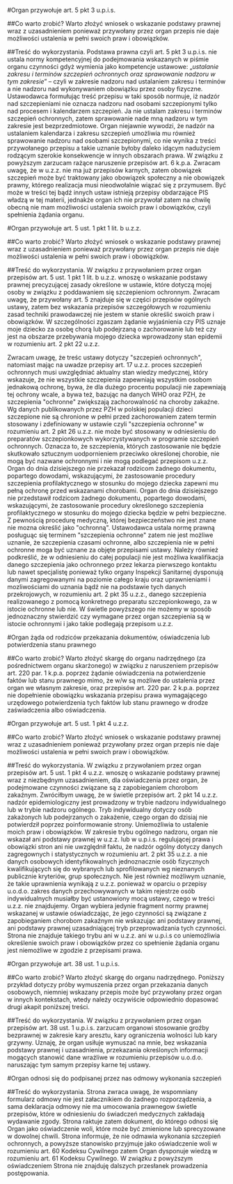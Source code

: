 #Organ przywołuje art. 5 pkt 3 u.p.i.s.

##Co warto zrobić?
Warto złożyć wniosek o wskazanie podstawy prawnej wraz z uzasadnieniem ponieważ przywołany przez organ przepis nie daje  możliwości ustalenia w pełni swoich praw i obowiązków.

##Treść do wykorzystania.
Podstawa prawna czyli art. 5 pkt 3 u.p.i.s. nie ustala normy kompetencyjnej do podejmowania wskazanych w piśmie organu czynności gdyż wymienia jako kompetencje ustawowe: „*ustalanie zakresu i terminów szczepień ochronnych oraz sprawowanie nadzoru w tym zakresie*” – czyli w zakresie nadzoru nad ustalaniem zakresu i terminów a nie nadzoru nad wykonywaniem obowiązku przez osoby fizyczne. Ustawodawca formułując treść przepisu w taki sposób normuje, iż nadzór nad szczepieniami nie oznacza nadzoru nad osobami szczepionymi tylko nad procesem i kalendarzem szczepień. Ja nie ustalam zakresu i terminów szczepień ochronnych, zatem sprawowanie nade mną nadzoru w tym zakresie jest bezprzedmiotowe. Organ niejawnie wywodzi, że nadzór na ustalaniem kalendarza i zakresu szczepień umożliwia mu również sprawowanie nadzoru nad osobami szczepionymi, co nie wynika z treści przywołanego przepisu a takie uznanie byłoby daleko idącym nadużyciem rodzącym szerokie konsekwencje w innych obszarach prawa. W związku z powyższym zarzucam rażące naruszenie przepisów art. 6 k.p.a. Zwracam uwagę, że w u.z.z. nie ma już przepisów karnych, zatem obowiązek szczepień może być traktowany jako obowiązek społeczny a nie obowiązek prawny, którego realizacja musi nieodwołalnie wiązać się z przymusem. Być może w treści tej bądź innych ustaw istnieją przepisy obdarzające PIS władzą w tej materii, jednakże organ ich nie przywołał zatem na chwilę obecną nie mam możliwości ustalenia swoich praw i obowiązków, czyli spełnienia żądania organu.

#Organ przywołuje art. 5 ust. 1 pkt 1 lit. b u.z.z.

##Co warto zrobić?
Warto złożyć wniosek o wskazanie podstawy prawnej wraz z uzasadnieniem ponieważ przywołany przez organ przepis nie daje  możliwości ustalenia w pełni swoich praw i obowiązków.

##Treść do wykorzystania.
W związku z przywołaniem przez organ przepisów art. 5 ust. 1 pkt 1 lit. b u.z.z. wnoszę o wskazanie podstawy prawnej precyzującej zasady określone w ustawie, które dotyczą mojej osoby w związku z poddawaniem się szczepieniom ochronnym. Zwracam uwagę, że przywołany art. 5 znajduje się w części przepisów ogólnych ustawy, zatem bez wskazania przepisów szczegółowych w rozumieniu zasad techniki prawodawczej nie jestem w stanie określić swoich praw i obowiązków. W szczególności zgaszam żądanie wyjaśnienia czy PIS uznaje moje dziecko za osobę chorą lub podejrzaną o zachorowanie lub też czy jest na obszarze przebywania mojego dziecka wprowadzony stan epidemii w rozumieniu art. 2 pkt 22 u.z.z.

Zwracam uwagę, że treśc ustawy dotyczy "szczepień ochronnych", natomiast mając na uwadze przepisy art. 17 u.z.z. proces szczepień ochronnych musi uwzględniać aktualny stan wiedzy medycznej, który wskazuje, że nie wszystkie szczepienia zapewniają wszystkim osobom jednakową ochronę, bywa, że dla dużego procentu populacji nie zapewniają tej ochrony wcale, a bywa też, bazując na danych WHO oraz PZH, że szczepienia "ochronne" zwiększają zachorowalność na choroby zakaźne. Wg danych publikowanych przez PZH w polskiej populacji dzieci szczepione nie są chronione w pełni przed zachorowaniem zatem termin stosowany i zdefiniowany w ustawie czyli "szczepienia ochronne" w rozumieniu art. 2 pkt 26 u.z.z. nie może być stosowany w odniesieniu do preparatów szczepionkowych wykorzystywanych w programie szczepień ochronnych. Oznacza to, że szczepienia, których zastosowanie nie będzie skutkowało sztucznym uodpornieniem przeciwko określonej chorobie, nie mogą być nazwane ochronnymi i nie mogą podlegać przepisom u.z.z. Organ do dnia dzisiejszego nie przekazał rodzicom żadnego dokumentu, popartego dowodami, wskazującymi, że zastosowanie procedury szczepienia profilaktycznego w stosunku do mojego dziecka zapewni mu pełną ochronę przed wskazanami chorobami. Organ do dnia dzisiejszego nie przedstawił rodzicom żadnego dokumentu, popartego dowodami, wskazującymi, że zastosowanie procedury określonego szczepienia profilaktycznego w stosunku do mojego dziecka będzie w pełni bezpieczne. Z pewnością procedurę medyczną, której bezpieczeństwo nie jest znane nie mozna określić jako "ochronną". Ustawodawca ustala normę prawną posługuąc się terminem "szczepienia ochronne" zatem nie jest możliwe uznanie, że szczepienia czasami ochronne, albo szczepienia nie w pełni ochronne moga być uznane za objęte przepisami ustawy. Należy również podkreślić, że w odniesieniu do całej populacji nie jest możliwa kwalifikacja danego szczepienia jako ochronnego przez lekarza pierwszego kontaktu lub nawet specjalistę ponieważ tylko organy Inspekcji Sanitarnej dysponują danymi zagregowanymi na poziomie całego kraju oraz uprawnieniami i mozliwościami do uznania bądź nie na podstawie tych danych przekrojowych, w rozumieniu art. 2 pkt 35 u.z.z., danego szczepienia realizowanego z pomocą konkretnego preparatu szczepionkowego, za w istocie ochronne lub nie. W świetle powyższego nie możemy w sposób jednoznaczny stwierdzić czy wymagane przez organ szczepienia są w istocie ochronnymi i jako takie podlegają przepisom u.z.z.

#Organ żąda od rodziców przekazania dokumentów, oświadczenia lub potwierdzenia stanu prawnego

##Co warto zrobić?
Warto złożyć skargę do organu nadrzędnego (za pośrednictwem organu skarżonego) w związku z naruszeniem przepisów art. 220 par. 1 k.p.a. poprzez żądanie oświadczenia na potwierdzenie faktów lub stanu prawnego mimo, że w/w są możliwe do ustalenia przez organ we własnym zakresie, oraz przepisów art. 220 par. 2 k.p.a. poprzez nie dopełnienie obowiązku wskazania przepisu prawa wymagającego urzędowego potwierdzenia tych faktów lub stanu prawnego w drodze zaświadczenia albo oświadczenia. 

#Organ przywołuje art. 5 ust. 1 pkt 4 u.z.z.

##Co warto zrobić?
Warto złożyć wniosek o wskazanie podstawy prawnej wraz z uzasadnieniem ponieważ przywołany przez organ przepis nie daje  możliwości ustalenia w pełni swoich praw i obowiązków.

##Treść do wykorzystania.
W związku z przywołaniem przez organ przepisów art. 5 ust. 1 pkt 4 u.z.z. wnoszę o wskazanie podstawy prawnej wraz z niezbędnym uzasadnieniem, dla oświadczenia przez organ, że podejmowane czynności związane są z zapobieganiem chorobom zakaźnym. Zwróciłbym uwagę, że w świetle przepisów art. 2 pkt 14 u.z.z. nadzór epidemiologiczny jest prowadzony w trybie nadzoru indywidualnego lub w trybie nadzoru ogólnego. Tryb indywidualny dotyczy osób zakażonych lub podejrzanych o zakażenie, czego organ do dzisiaj nie potwierdził poprzez poinformowanie strony. Uniemożliwia to ustalenie moich praw i obowiązków. W zakresie trybu ogólnego nadzoru, organ nie wskazał ani podstawy prawnej w u.z.z. lub w u.p.i.s. regulującej prawa i obowiązki stron ani nie uwzględnił faktu, że nadzór ogólny dotyczy danych zagregownych i statystycznych w rozumieniu art. 2 pkt 35 u.z.z. a nie danych osobowych identyfikowalnych jednoznacznie osób fizycznych kwalifikujących się do wybranych lub sprofilowanych wg nieznanych publicznie kryteriów, grup społecznych. Nie jest również możliwym uznanie, że takie uprawnienia wynikają z u.z.z. ponieważ w oparciu o przepisy u.o.d.o. zakres danych przechowywanych w takim rejestrze osób indywidualnych musiałby być ustanowiony mocą ustawy, czego w treści u.z.z. nie znajdujemy. Organ wybiera jedynie fragment normy prawnej wskazanej w ustawie oświadczając, że jego czynności są związane z zapobieganiem chorobom zakaźnym nie wskazując ani podstawy prawnej, ani podstawy prawnej uzasadniającej tryb przeprowadzania tych czynności. Strona nie znajduje takiego trybu ani w u.z.z. ani w u.p.i.s co uniemożliwia określenie swoich praw i obowiązków przez co spełnienie żądania organu jest niemożliwe w zgodzie z przepisami prawa. 

#Organ przywołuje art. 38 ust. 1 u.p.i.s.

##Co warto zrobić?
Warto złożyć skargę do organu nadrzędnego. Poniższy przykład dotyczy próby wymuszenia przez organ przekazania danych osobowych, niemniej wskazany przepis może być przywołany przez organ w innych kontekstach, wtedy należy oczywiście odpowiednio dopasować drugi akapit poniższej treści.  

##Treść do wykorzystania.
W związku z przywołaniem przez organ przepisów art. 38 ust. 1 u.p.i.s. zarzucam organowi stosowanie groźby bezprawnej w zakresie kary aresztu, kary ograniczenia wolności lub kary grzywny.
Uznaję, że organ usiłuje wymuszać na mnie, bez wskazania podstawy prawnej i uzasadnienia, przekazania określonych informacji mogących stanowić dane wrażliwe w rozumieniu przepisów u.o.d.o. naruszając tym samym przepisy karne tej ustawy. 

#Organ odnosi się do podpisanej przez nas odmowy wykonania szczepień

##Treść do wykorzystania.
Strona zwraca uwagę, że wspomniany formularz odmowy nie jest załacznikiem do żadnego rozporządzenia, a sama deklaracja odmowy nie ma umocowania prawnegow świetle przepisów, które w odniesieniu do świadczeń medycznych zakładają wydawanie zgody. Strona raktuje zatem dokument, do którego odnosi się Organ jako oświadczenie woli, które może być zmienione lub sprecyzowane w dowolnej chwili. Strona informuje, że nie odmawia wykonania szczepień ochronnych, a powyższe stanowisko przyjmuje jako oświadczenie woli w rozumieniu art. 60 Kodeksu Cywilnego zatem Organ dysponuje wiedzą w rozumieniu art. 61 Kodeksu Cywilnego. W związku z powyższym oświadczeniem Strona nie znajduję dalszych przesłanek prowadzenia postępowania.
